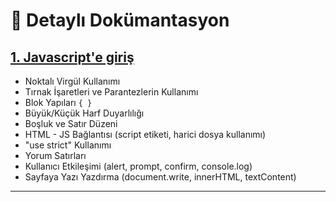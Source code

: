# 📖 Detaylı Dokümantasyon

## [1. Javascript'e giriş](01-Javascript'e%20giriş/Temel%20kavramlar.md)
- Noktalı Virgül Kullanımı
- Tırnak İşaretleri ve Parantezlerin Kullanımı
- Blok Yapıları `{ }`
- Büyük/Küçük Harf Duyarlılığı
- Boşluk ve Satır Düzeni
- HTML - JS Bağlantısı (script etiketi, harici dosya kullanımı)
- "use strict" Kullanımı
- Yorum Satırları
- Kullanıcı Etkileşimi (alert, prompt, confirm, console.log)
- Sayfaya Yazı Yazdırma (document.write, innerHTML, textContent)
  
---
